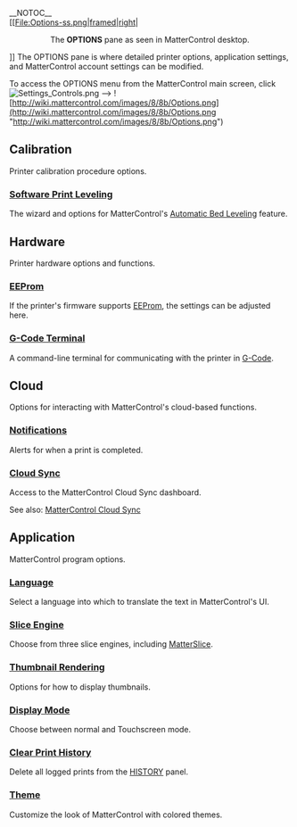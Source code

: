 \_\_NOTOC\_\_  
\[\[[File:Options-ss.png|framed|right](File:Options-ss.png%7Cframed%7Cright)|

<center>

The **OPTIONS** pane as seen in MatterControl desktop.

</center>

\]\] The OPTIONS pane is where detailed printer options, application
settings, and MatterControl account settings can be modified.

To access the OPTIONS menu from the MatterControl main screen, click
![Settings\_Controls.png](http://wiki.mattercontrol.com/images/4/42/Settings_Controls.png "http://wiki.mattercontrol.com/images/4/42/Settings_Controls.png")
--\> ![http://wiki.mattercontrol.com/images/8/8b/Options.png](http://wiki.mattercontrol.com/images/8/8b/Options.png "http://wiki.mattercontrol.com/images/8/8b/Options.png")

## Calibration

Printer calibration procedure
options.

### [Software Print Leveling](OPTIONS/Software_Print_Leveling "wikilink")

The wizard and options for MatterControl's [Automatic Bed
Leveling](Automatic_Print_Leveling "wikilink") feature.

## Hardware

Printer hardware options and functions.

### [EEProm](OPTIONS/EEProm "wikilink")

If the printer's firmware supports [EEProm](EEProm "wikilink"), the
settings can be adjusted here.

### [G-Code Terminal](OPTIONS/G-Code_Terminal "wikilink")

A command-line terminal for communicating with the printer in
[G-Code](G-Code "wikilink").

## Cloud

Options for interacting with MatterControl's cloud-based functions.

### [Notifications](OPTIONS/Notifications "wikilink")

Alerts for when a print is completed.

### [Cloud Sync](OPTIONS/Cloud_Sync "wikilink")

Access to the MatterControl Cloud Sync dashboard.

See also: [MatterControl Cloud Sync](Cloud "wikilink")

## Application

MatterControl program options.

### [Language](OPTIONS/Language "wikilink")

Select a language into which to translate the text in MatterControl's
UI.

### [Slice Engine](OPTIONS/Slice_Engine "wikilink")

Choose from three slice engines, including
[MatterSlice](MatterSlice "wikilink").

### [Thumbnail Rendering](OPTIONS/Thumbnail_Rendering "wikilink")

Options for how to display thumbnails.

### [Display Mode](OPTIONS/Display_Mode "wikilink")

Choose between normal and Touchscreen mode.

### [Clear Print History](OPTIONS/Clear_Print_History "wikilink")

Delete all logged prints from the [HISTORY](History "wikilink") panel.

### [Theme](OPTIONS/Theme "wikilink")

Customize the look of MatterControl with colored themes.
